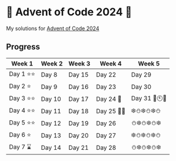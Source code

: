 # :christmas_tree: Advent of Code 2024 :gift:
My solutions for [Advent of Code 2024]([https://adventofcode.com/2023/about](https://adventofcode.com/2024/about))

## Progress

| Week 1             | Week 2              | Week 3              | Week 4              | Week 5              | 
| ------------------ | ------------------- | ------------------- | ------------------- | ------------------- |
| Day 1 :star::star: | Day 8               | Day 15              | Day 22              | Day 29              |
| Day 2 :star:       | Day 9               | Day 16              | Day 23              | Day 30              |
| Day 3 :star::star: | Day 10              | Day 17              | Day 24 :santa:      | Day 31 :beers::clock10::confetti_ball: |
| Day 4 :star::star: | Day 11              | Day 18              | Day 25 :christmas_tree::gift: | :snowflake::snowman::snowflake::snowman::snowflake::snowman: |
| Day 5 :star::star: | Day 12              | Day 19              | Day 26              | :snowman::snowflake::snowman::snowflake::snowman::snowflake: |
| Day 6 :star:       | Day 13              | Day 20              | Day 27              | :snowflake::snowman::snowflake::snowman::snowflake::snowman: |
| Day 7 :hourglass:  | Day 14              | Day 21              | Day 28              | :snowman::snowflake::snowman::snowflake::snowman::snowflake: | 

